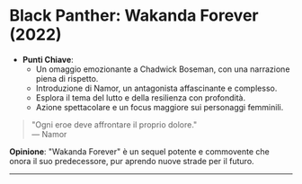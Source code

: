 # Black Panther: Wakanda Forever (2022)

- **Punti Chiave**: 
  - Un omaggio emozionante a Chadwick Boseman, con una narrazione piena di rispetto.
  - Introduzione di Namor, un antagonista affascinante e complesso.
  - Esplora il tema del lutto e della resilienza con profondità.
  - Azione spettacolare e un focus maggiore sui personaggi femminili.

> "Ogni eroe deve affrontare il proprio dolore."  
> — Namor

**Opinione**: "Wakanda Forever" è un sequel potente e commovente che onora il suo predecessore, pur aprendo nuove strade per il futuro.

---
